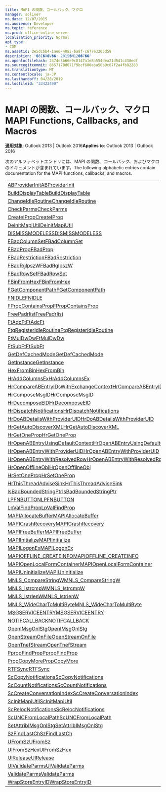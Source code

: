```yaml
---
title: MAPI の関数、コールバック、マクロ
manager: soliver
ms.date: 12/07/2015
ms.audience: Developer
ms.topic: reference
ms.prod: office-online-server
localization_priority: Normal
api_type:
- COM
ms.assetid: 2e5dcbb4-1ae6-4082-ba8f-c677e3265d59
description: '�ŏI�X�V��: 2015�N12��7��'
ms.openlocfilehash: 2474e5b66e9c8147a1e8a554dea21d541c430edf
ms.sourcegitcommit: 8657170d071f9bcf680aba50b9c07f2a4fb82283
ms.translationtype: MT
ms.contentlocale: ja-JP
ms.lasthandoff: 04/28/2019
ms.locfileid: "33423490"
---
```

# <a name="mapi-functions-callbacks-and-macros"></a><span data-ttu-id="35a6a-103">MAPI の関数、コールバック、マクロ</span><span class="sxs-lookup"><span data-stu-id="35a6a-103">MAPI Functions, Callbacks, and Macros</span></span>

 
  
<span data-ttu-id="35a6a-104">**適用対象**: Outlook 2013 | Outlook 2016</span><span class="sxs-lookup"><span data-stu-id="35a6a-104">**Applies to**: Outlook 2013 | Outlook 2016</span></span> 
  
<span data-ttu-id="35a6a-105">次のアルファベットエントリには、MAPI の関数、コールバック、およびマクロのドキュメントが含まれています。</span><span class="sxs-lookup"><span data-stu-id="35a6a-105">The following alphabetic entries contain documentation for the MAPI functions, callbacks, and macros.</span></span> 
  
|||
|:-----|:-----|
|[<span data-ttu-id="35a6a-106">ABProviderInit</span><span class="sxs-lookup"><span data-stu-id="35a6a-106">ABProviderInit</span></span>](abproviderinit.md) <br/> |[<span data-ttu-id="35a6a-107">ACCELERATEABSDI</span><span class="sxs-lookup"><span data-stu-id="35a6a-107">ACCELERATEABSDI</span></span>](accelerateabsdi.md) <br/> |
|[<span data-ttu-id="35a6a-108">BuildDisplayTable</span><span class="sxs-lookup"><span data-stu-id="35a6a-108">BuildDisplayTable</span></span>](builddisplaytable.md) <br/> |[<span data-ttu-id="35a6a-109">CALLERRELEASE</span><span class="sxs-lookup"><span data-stu-id="35a6a-109">CALLERRELEASE</span></span>](callerrelease.md) <br/> |
|[<span data-ttu-id="35a6a-110">ChangeIdleRoutine</span><span class="sxs-lookup"><span data-stu-id="35a6a-110">ChangeIdleRoutine</span></span>](changeidleroutine.md) <br/> |[<span data-ttu-id="35a6a-111">CheckParameters</span><span class="sxs-lookup"><span data-stu-id="35a6a-111">CheckParameters</span></span>](checkparms.md) <br/> |
|[<span data-ttu-id="35a6a-112">CheckParms</span><span class="sxs-lookup"><span data-stu-id="35a6a-112">CheckParms</span></span>](checkparms.md) <br/> |[<span data-ttu-id="35a6a-113">CloseIMsgSession</span><span class="sxs-lookup"><span data-stu-id="35a6a-113">CloseIMsgSession</span></span>](closeimsgsession.md) <br/> |
|[<span data-ttu-id="35a6a-114">CreateIProp</span><span class="sxs-lookup"><span data-stu-id="35a6a-114">CreateIProp</span></span>](createiprop.md) <br/> |[<span data-ttu-id="35a6a-115">CreateTable</span><span class="sxs-lookup"><span data-stu-id="35a6a-115">CreateTable</span></span>](createtable.md) <br/> |
|[<span data-ttu-id="35a6a-116">DeinitMapiUtil</span><span class="sxs-lookup"><span data-stu-id="35a6a-116">DeinitMapiUtil</span></span>](deinitmapiutil.md) <br/> |[<span data-ttu-id="35a6a-117">DeregisterIdleRoutine</span><span class="sxs-lookup"><span data-stu-id="35a6a-117">DeregisterIdleRoutine</span></span>](deregisteridleroutine.md) <br/> |
|[<span data-ttu-id="35a6a-118">DISMISSMODELESS</span><span class="sxs-lookup"><span data-stu-id="35a6a-118">DISMISSMODELESS</span></span>](dismissmodeless.md) <br/> |[<span data-ttu-id="35a6a-119">EnableIdleRoutine</span><span class="sxs-lookup"><span data-stu-id="35a6a-119">EnableIdleRoutine</span></span>](enableidleroutine.md) <br/> |
|[<span data-ttu-id="35a6a-120">FBadColumnSet</span><span class="sxs-lookup"><span data-stu-id="35a6a-120">FBadColumnSet</span></span>](fbadcolumnset.md) <br/> |[<span data-ttu-id="35a6a-121">FBadEntryList</span><span class="sxs-lookup"><span data-stu-id="35a6a-121">FBadEntryList</span></span>](fbadentrylist.md) <br/> |
|[<span data-ttu-id="35a6a-122">FBadProp</span><span class="sxs-lookup"><span data-stu-id="35a6a-122">FBadProp</span></span>](fbadprop.md) <br/> |[<span data-ttu-id="35a6a-123">FBadPropTag</span><span class="sxs-lookup"><span data-stu-id="35a6a-123">FBadPropTag</span></span>](fbadproptag.md) <br/> |
|[<span data-ttu-id="35a6a-124">FBadRestriction</span><span class="sxs-lookup"><span data-stu-id="35a6a-124">FBadRestriction</span></span>](fbadrestriction.md) <br/> |[<span data-ttu-id="35a6a-125">FBadRglpNameID</span><span class="sxs-lookup"><span data-stu-id="35a6a-125">FBadRglpNameID</span></span>](fbadrglpnameid.md) <br/> |
|[<span data-ttu-id="35a6a-126">FBadRglpszW</span><span class="sxs-lookup"><span data-stu-id="35a6a-126">FBadRglpszW</span></span>](fbadrglpszw.md) <br/> |[<span data-ttu-id="35a6a-127">FBadRow</span><span class="sxs-lookup"><span data-stu-id="35a6a-127">FBadRow</span></span>](fbadrow.md) <br/> |
|[<span data-ttu-id="35a6a-128">FBadRowSet</span><span class="sxs-lookup"><span data-stu-id="35a6a-128">FBadRowSet</span></span>](fbadrowset.md) <br/> |[<span data-ttu-id="35a6a-129">FBadSortOrderSet</span><span class="sxs-lookup"><span data-stu-id="35a6a-129">FBadSortOrderSet</span></span>](fbadsortorderset.md) <br/> |
|[<span data-ttu-id="35a6a-130">FBinFromHex</span><span class="sxs-lookup"><span data-stu-id="35a6a-130">FBinFromHex</span></span>](fbinfromhex.md) <br/> |[<span data-ttu-id="35a6a-131">FEqualNames</span><span class="sxs-lookup"><span data-stu-id="35a6a-131">FEqualNames</span></span>](fequalnames.md) <br/> |
|[<span data-ttu-id="35a6a-132">FGetComponentPath</span><span class="sxs-lookup"><span data-stu-id="35a6a-132">FGetComponentPath</span></span>](fgetcomponentpath.md) <br/> |[<span data-ttu-id="35a6a-133">FixMAPI</span><span class="sxs-lookup"><span data-stu-id="35a6a-133">FixMAPI</span></span>](fixmapi.md) <br/> |
|[<span data-ttu-id="35a6a-134">FNIDLE</span><span class="sxs-lookup"><span data-stu-id="35a6a-134">FNIDLE</span></span>](fnidle.md) <br/> |[<span data-ttu-id="35a6a-135">FPropCompareProp</span><span class="sxs-lookup"><span data-stu-id="35a6a-135">FPropCompareProp</span></span>](fpropcompareprop.md) <br/> |
|[<span data-ttu-id="35a6a-136">FPropContainsProp</span><span class="sxs-lookup"><span data-stu-id="35a6a-136">FPropContainsProp</span></span>](fpropcontainsprop.md) <br/> |[<span data-ttu-id="35a6a-137">FPropExists</span><span class="sxs-lookup"><span data-stu-id="35a6a-137">FPropExists</span></span>](fpropexists.md) <br/> |
|[<span data-ttu-id="35a6a-138">FreePadrlist</span><span class="sxs-lookup"><span data-stu-id="35a6a-138">FreePadrlist</span></span>](freepadrlist.md) <br/> |[<span data-ttu-id="35a6a-139">FreeProws</span><span class="sxs-lookup"><span data-stu-id="35a6a-139">FreeProws</span></span>](freeprows.md) <br/> |
|[<span data-ttu-id="35a6a-140">FtAdcFt</span><span class="sxs-lookup"><span data-stu-id="35a6a-140">FtAdcFt</span></span>](ftadcft.md) <br/> |[<span data-ttu-id="35a6a-141">FtAddFt</span><span class="sxs-lookup"><span data-stu-id="35a6a-141">FtAddFt</span></span>](ftaddft.md) <br/> |
|[<span data-ttu-id="35a6a-142">FtgRegisterIdleRoutine</span><span class="sxs-lookup"><span data-stu-id="35a6a-142">FtgRegisterIdleRoutine</span></span>](ftgregisteridleroutine.md) <br/> |[<span data-ttu-id="35a6a-143">FtMulDw</span><span class="sxs-lookup"><span data-stu-id="35a6a-143">FtMulDw</span></span>](ftmuldw.md) <br/> |
|[<span data-ttu-id="35a6a-144">FtMulDwDw</span><span class="sxs-lookup"><span data-stu-id="35a6a-144">FtMulDwDw</span></span>](ftmuldwdw.md) <br/> |[<span data-ttu-id="35a6a-145">FtNegFt</span><span class="sxs-lookup"><span data-stu-id="35a6a-145">FtNegFt</span></span>](ftnegft.md) <br/> |
|[<span data-ttu-id="35a6a-146">FtSubFt</span><span class="sxs-lookup"><span data-stu-id="35a6a-146">FtSubFt</span></span>](ftsubft.md) <br/> |[<span data-ttu-id="35a6a-147">GetAttribIMsgOnIStg</span><span class="sxs-lookup"><span data-stu-id="35a6a-147">GetAttribIMsgOnIStg</span></span>](getattribimsgonistg.md) <br/> |
|[<span data-ttu-id="35a6a-148">GetDefCachedMode</span><span class="sxs-lookup"><span data-stu-id="35a6a-148">GetDefCachedMode</span></span>](getdefcachedmode.md) <br/> |[<span data-ttu-id="35a6a-149">GetDefCachedModeDownloadPubFoldFavs</span><span class="sxs-lookup"><span data-stu-id="35a6a-149">GetDefCachedModeDownloadPubFoldFavs</span></span>](getdefcachedmodedownloadpubfoldfavs.md) <br/> |
|[<span data-ttu-id="35a6a-150">GetInstance</span><span class="sxs-lookup"><span data-stu-id="35a6a-150">GetInstance</span></span>](getinstance.md) <br/> |[<span data-ttu-id="35a6a-151">GetTnefStreamCodepage</span><span class="sxs-lookup"><span data-stu-id="35a6a-151">GetTnefStreamCodepage</span></span>](gettnefstreamcodepage.md) <br/> |
|[<span data-ttu-id="35a6a-152">HexFromBin</span><span class="sxs-lookup"><span data-stu-id="35a6a-152">HexFromBin</span></span>](hexfrombin.md) <br/> |[<span data-ttu-id="35a6a-153">HrAddColumns</span><span class="sxs-lookup"><span data-stu-id="35a6a-153">HrAddColumns</span></span>](hraddcolumns.md) <br/> |
|[<span data-ttu-id="35a6a-154">HrAddColumnsEx</span><span class="sxs-lookup"><span data-stu-id="35a6a-154">HrAddColumnsEx</span></span>](hraddcolumnsex.md) <br/> |[<span data-ttu-id="35a6a-155">HrAllocAdviseSink</span><span class="sxs-lookup"><span data-stu-id="35a6a-155">HrAllocAdviseSink</span></span>](hrallocadvisesink.md) <br/> |
|[<span data-ttu-id="35a6a-156">HrCompareABEntryIDsWithExchangeContext</span><span class="sxs-lookup"><span data-stu-id="35a6a-156">HrCompareABEntryIDsWithExchangeContext</span></span>](hrcompareabentryidswithexchangecontext.md) <br/> |[<span data-ttu-id="35a6a-157">HrComposeEID</span><span class="sxs-lookup"><span data-stu-id="35a6a-157">HrComposeEID</span></span>](hrcomposeeid.md) <br/> |
|[<span data-ttu-id="35a6a-158">HrComposeMsgID</span><span class="sxs-lookup"><span data-stu-id="35a6a-158">HrComposeMsgID</span></span>](hrcomposemsgid.md) <br/> |[<span data-ttu-id="35a6a-159">HrCreateOfflineObj</span><span class="sxs-lookup"><span data-stu-id="35a6a-159">HrCreateOfflineObj</span></span>](hrcreateofflineobj.md) <br/> |
|[<span data-ttu-id="35a6a-160">HrDecomposeEID</span><span class="sxs-lookup"><span data-stu-id="35a6a-160">HrDecomposeEID</span></span>](hrdecomposeeid.md) <br/> |[<span data-ttu-id="35a6a-161">HrDecomposeMsgID</span><span class="sxs-lookup"><span data-stu-id="35a6a-161">HrDecomposeMsgID</span></span>](hrdecomposemsgid.md) <br/> |
|[<span data-ttu-id="35a6a-162">HrDispatchNotifications</span><span class="sxs-lookup"><span data-stu-id="35a6a-162">HrDispatchNotifications</span></span>](hrdispatchnotifications.md) <br/> |[<span data-ttu-id="35a6a-163">HrDoABDetailsWithExchangeContext</span><span class="sxs-lookup"><span data-stu-id="35a6a-163">HrDoABDetailsWithExchangeContext</span></span>](hrdoabdetailswithexchangecontext.md) <br/> |
|[<span data-ttu-id="35a6a-164">HrDoABDetailsWithProviderUID</span><span class="sxs-lookup"><span data-stu-id="35a6a-164">HrDoABDetailsWithProviderUID</span></span>](hrdoabdetailswithprovideruid.md) <br/> |[<span data-ttu-id="35a6a-165">HrEntryIDFromSz</span><span class="sxs-lookup"><span data-stu-id="35a6a-165">HrEntryIDFromSz</span></span>](hrentryidfromsz.md) <br/> |
|[<span data-ttu-id="35a6a-166">HrGetAutoDiscoverXML</span><span class="sxs-lookup"><span data-stu-id="35a6a-166">HrGetAutoDiscoverXML</span></span>](hrgetautodiscoverxml.md) <br/> |[<span data-ttu-id="35a6a-167">HrGetGALFromEmsmdbUID</span><span class="sxs-lookup"><span data-stu-id="35a6a-167">HrGetGALFromEmsmdbUID</span></span>](hrgetgalfromemsmdbuid.md) <br/> |
|[<span data-ttu-id="35a6a-168">HrGetOneProp</span><span class="sxs-lookup"><span data-stu-id="35a6a-168">HrGetOneProp</span></span>](hrgetoneprop.md) <br/> |[<span data-ttu-id="35a6a-169">HrIStorageFromStream</span><span class="sxs-lookup"><span data-stu-id="35a6a-169">HrIStorageFromStream</span></span>](hristoragefromstream.md) <br/> |
|[<span data-ttu-id="35a6a-170">HrOpenABEntryUsingDefaultContext</span><span class="sxs-lookup"><span data-stu-id="35a6a-170">HrOpenABEntryUsingDefaultContext</span></span>](hropenabentryusingdefaultcontext.md) <br/> |[<span data-ttu-id="35a6a-171">HrOpenABEntryWithExchangeContext</span><span class="sxs-lookup"><span data-stu-id="35a6a-171">HrOpenABEntryWithExchangeContext</span></span>](hropenabentrywithexchangecontext.md) <br/> |
|[<span data-ttu-id="35a6a-172">HrOpenABEntryWithProviderUID</span><span class="sxs-lookup"><span data-stu-id="35a6a-172">HrOpenABEntryWithProviderUID</span></span>](hropenabentrywithprovideruid.md) <br/> |[<span data-ttu-id="35a6a-173">HrOpenABEntryWithProviderUIDSupport</span><span class="sxs-lookup"><span data-stu-id="35a6a-173">HrOpenABEntryWithProviderUIDSupport</span></span>](hropenabentrywithprovideruidsupport.md) <br/> |
|[<span data-ttu-id="35a6a-174">HrOpenABEntryWithResolvedRow</span><span class="sxs-lookup"><span data-stu-id="35a6a-174">HrOpenABEntryWithResolvedRow</span></span>](hropenabentrywithresolvedrow.md) <br/> |[<span data-ttu-id="35a6a-175">HrOpenABEntryWithSupport</span><span class="sxs-lookup"><span data-stu-id="35a6a-175">HrOpenABEntryWithSupport</span></span>](hropenabentrywithsupport.md) <br/> |
|[<span data-ttu-id="35a6a-176">HrOpenOfflineObj</span><span class="sxs-lookup"><span data-stu-id="35a6a-176">HrOpenOfflineObj</span></span>](hropenofflineobj.md) <br/> |[<span data-ttu-id="35a6a-177">HrQueryAllRows</span><span class="sxs-lookup"><span data-stu-id="35a6a-177">HrQueryAllRows</span></span>](hrqueryallrows.md) <br/> |
|[<span data-ttu-id="35a6a-178">HrSetOneProp</span><span class="sxs-lookup"><span data-stu-id="35a6a-178">HrSetOneProp</span></span>](hrsetoneprop.md) <br/> |[<span data-ttu-id="35a6a-179">HrSzFromEntryID</span><span class="sxs-lookup"><span data-stu-id="35a6a-179">HrSzFromEntryID</span></span>](hrszfromentryid.md) <br/> |
|[<span data-ttu-id="35a6a-180">HrThisThreadAdviseSink</span><span class="sxs-lookup"><span data-stu-id="35a6a-180">HrThisThreadAdviseSink</span></span>](hrthisthreadadvisesink.md) <br/> |[<span data-ttu-id="35a6a-181">HrValidateIPMSubtree</span><span class="sxs-lookup"><span data-stu-id="35a6a-181">HrValidateIPMSubtree</span></span>](hrvalidateipmsubtree.md) <br/> |
|[<span data-ttu-id="35a6a-182">IsBadBoundedStringPtr</span><span class="sxs-lookup"><span data-stu-id="35a6a-182">IsBadBoundedStringPtr</span></span>](isbadboundedstringptr.md) <br/> |[<span data-ttu-id="35a6a-183">LAUNCHWIZARDENTRY</span><span class="sxs-lookup"><span data-stu-id="35a6a-183">LAUNCHWIZARDENTRY</span></span>](launchwizardentry.md) <br/> |
|[<span data-ttu-id="35a6a-184">LPFNBUTTON</span><span class="sxs-lookup"><span data-stu-id="35a6a-184">LPFNBUTTON</span></span>](lpfnbutton.md) <br/> |[<span data-ttu-id="35a6a-185">LPropCompareProp</span><span class="sxs-lookup"><span data-stu-id="35a6a-185">LPropCompareProp</span></span>](lpropcompareprop.md) <br/> |
|[<span data-ttu-id="35a6a-186">LpValFindProp</span><span class="sxs-lookup"><span data-stu-id="35a6a-186">LpValFindProp</span></span>](lpvalfindprop.md) <br/> |[<span data-ttu-id="35a6a-187">MAPIAdminProfiles</span><span class="sxs-lookup"><span data-stu-id="35a6a-187">MAPIAdminProfiles</span></span>](mapiadminprofiles.md) <br/> |
|[<span data-ttu-id="35a6a-188">MAPIAllocateBuffer</span><span class="sxs-lookup"><span data-stu-id="35a6a-188">MAPIAllocateBuffer</span></span>](mapiallocatebuffer.md) <br/> |[<span data-ttu-id="35a6a-189">MAPIAllocateMore</span><span class="sxs-lookup"><span data-stu-id="35a6a-189">MAPIAllocateMore</span></span>](mapiallocatemore.md) <br/> |
|[<span data-ttu-id="35a6a-190">MAPICrashRecovery</span><span class="sxs-lookup"><span data-stu-id="35a6a-190">MAPICrashRecovery</span></span>](mapicrashrecovery.md) <br/> |[<span data-ttu-id="35a6a-191">MAPIDeInitIdle</span><span class="sxs-lookup"><span data-stu-id="35a6a-191">MAPIDeInitIdle</span></span>](mapideinitidle.md) <br/> |
|[<span data-ttu-id="35a6a-192">MAPIFreeBuffer</span><span class="sxs-lookup"><span data-stu-id="35a6a-192">MAPIFreeBuffer</span></span>](mapifreebuffer.md) <br/> |[<span data-ttu-id="35a6a-193">MAPIGetDefaultMalloc</span><span class="sxs-lookup"><span data-stu-id="35a6a-193">MAPIGetDefaultMalloc</span></span>](mapigetdefaultmalloc.md) <br/> |
|[<span data-ttu-id="35a6a-194">MAPIInitialize</span><span class="sxs-lookup"><span data-stu-id="35a6a-194">MAPIInitialize</span></span>](mapiinitialize.md) <br/> |[<span data-ttu-id="35a6a-195">MAPIInitIdle</span><span class="sxs-lookup"><span data-stu-id="35a6a-195">MAPIInitIdle</span></span>](mapiinitidle.md) <br/> |
|[<span data-ttu-id="35a6a-196">MAPILogonEx</span><span class="sxs-lookup"><span data-stu-id="35a6a-196">MAPILogonEx</span></span>](mapilogonex.md) <br/> |[<span data-ttu-id="35a6a-197">MAPIOFFLINE_AGGREGATEINFO</span><span class="sxs-lookup"><span data-stu-id="35a6a-197">MAPIOFFLINE_AGGREGATEINFO</span></span>](mapioffline_aggregateinfo.md) <br/> |
|[<span data-ttu-id="35a6a-198">MAPIOFFLINE_CREATEINFO</span><span class="sxs-lookup"><span data-stu-id="35a6a-198">MAPIOFFLINE_CREATEINFO</span></span>](mapioffline_createinfo.md) <br/> |[<span data-ttu-id="35a6a-199">MAPIOpenFormMgr</span><span class="sxs-lookup"><span data-stu-id="35a6a-199">MAPIOpenFormMgr</span></span>](mapiopenformmgr.md) <br/> |
|[<span data-ttu-id="35a6a-200">MAPIOpenLocalFormContainer</span><span class="sxs-lookup"><span data-stu-id="35a6a-200">MAPIOpenLocalFormContainer</span></span>](mapiopenlocalformcontainer.md) <br/> |[<span data-ttu-id="35a6a-201">MAPIReallocateBuffer</span><span class="sxs-lookup"><span data-stu-id="35a6a-201">MAPIReallocateBuffer</span></span>](mapireallocatebuffer.md) <br/> |
|[<span data-ttu-id="35a6a-202">MAPIUninitialize</span><span class="sxs-lookup"><span data-stu-id="35a6a-202">MAPIUninitialize</span></span>](mapiuninitialize.md) <br/> |[<span data-ttu-id="35a6a-203">MapStorageSCode</span><span class="sxs-lookup"><span data-stu-id="35a6a-203">MapStorageSCode</span></span>](mapstoragescode.md) <br/> |
|[<span data-ttu-id="35a6a-204">MNLS_CompareStringW</span><span class="sxs-lookup"><span data-stu-id="35a6a-204">MNLS_CompareStringW</span></span>](mnls_comparestringw.md) <br/> |[<span data-ttu-id="35a6a-205">MNLS_IsBadStringPtrW</span><span class="sxs-lookup"><span data-stu-id="35a6a-205">MNLS_IsBadStringPtrW</span></span>](mnls_isbadstringptrw.md) <br/> |
|[<span data-ttu-id="35a6a-206">MNLS_lstrcmpW</span><span class="sxs-lookup"><span data-stu-id="35a6a-206">MNLS_lstrcmpW</span></span>](mnls_lstrcmpw.md) <br/> |[<span data-ttu-id="35a6a-207">MNLS_lstrcpyW</span><span class="sxs-lookup"><span data-stu-id="35a6a-207">MNLS_lstrcpyW</span></span>](mnls_lstrcpyw.md) <br/> |
|[<span data-ttu-id="35a6a-208">MNLS_lstrlenW</span><span class="sxs-lookup"><span data-stu-id="35a6a-208">MNLS_lstrlenW</span></span>](mnls_lstrlenw.md) <br/> |[<span data-ttu-id="35a6a-209">MNLS_MultiByteToWideChar</span><span class="sxs-lookup"><span data-stu-id="35a6a-209">MNLS_MultiByteToWideChar</span></span>](mnls_multibytetowidechar.md) <br/> |
|[<span data-ttu-id="35a6a-210">MNLS_WideCharToMultiByte</span><span class="sxs-lookup"><span data-stu-id="35a6a-210">MNLS_WideCharToMultiByte</span></span>](mnls_widechartomultibyte.md) <br/> |[<span data-ttu-id="35a6a-211">MSGCALLRELEASE</span><span class="sxs-lookup"><span data-stu-id="35a6a-211">MSGCALLRELEASE</span></span>](msgcallrelease.md) <br/> |
|[<span data-ttu-id="35a6a-212">MSGSERVICEENTRY</span><span class="sxs-lookup"><span data-stu-id="35a6a-212">MSGSERVICEENTRY</span></span>](msgserviceentry.md) <br/> |[<span data-ttu-id="35a6a-213">MSProviderInit</span><span class="sxs-lookup"><span data-stu-id="35a6a-213">MSProviderInit</span></span>](msproviderinit.md) <br/> |
|[<span data-ttu-id="35a6a-214">NOTIFCALLBACK</span><span class="sxs-lookup"><span data-stu-id="35a6a-214">NOTIFCALLBACK</span></span>](notifcallback.md) <br/> |[<span data-ttu-id="35a6a-215">NSTServiceEntry</span><span class="sxs-lookup"><span data-stu-id="35a6a-215">NSTServiceEntry</span></span>](nstserviceentry.md) <br/> |
|[<span data-ttu-id="35a6a-216">OpenIMsgOnIStg</span><span class="sxs-lookup"><span data-stu-id="35a6a-216">OpenIMsgOnIStg</span></span>](openimsgonistg.md) <br/> |[<span data-ttu-id="35a6a-217">OpenIMsgSession</span><span class="sxs-lookup"><span data-stu-id="35a6a-217">OpenIMsgSession</span></span>](openimsgsession.md) <br/> |
|[<span data-ttu-id="35a6a-218">OpenStreamOnFile</span><span class="sxs-lookup"><span data-stu-id="35a6a-218">OpenStreamOnFile</span></span>](openstreamonfile.md) <br/> |[<span data-ttu-id="35a6a-219">OpenStreamOnFileW</span><span class="sxs-lookup"><span data-stu-id="35a6a-219">OpenStreamOnFileW</span></span>](openstreamonfilew.md) <br/> |
|[<span data-ttu-id="35a6a-220">OpenTnefStream</span><span class="sxs-lookup"><span data-stu-id="35a6a-220">OpenTnefStream</span></span>](opentnefstream.md) <br/> |[<span data-ttu-id="35a6a-221">OpenTnefStreamEx</span><span class="sxs-lookup"><span data-stu-id="35a6a-221">OpenTnefStreamEx</span></span>](opentnefstreamex.md) <br/> |
|[<span data-ttu-id="35a6a-222">PpropFindProp</span><span class="sxs-lookup"><span data-stu-id="35a6a-222">PpropFindProp</span></span>](ppropfindprop.md) <br/> |[<span data-ttu-id="35a6a-223">PreprocessMessage</span><span class="sxs-lookup"><span data-stu-id="35a6a-223">PreprocessMessage</span></span>](preprocessmessage.md) <br/> |
|[<span data-ttu-id="35a6a-224">PropCopyMore</span><span class="sxs-lookup"><span data-stu-id="35a6a-224">PropCopyMore</span></span>](propcopymore.md) <br/> |[<span data-ttu-id="35a6a-225">RemovePreprocessInfo</span><span class="sxs-lookup"><span data-stu-id="35a6a-225">RemovePreprocessInfo</span></span>](removepreprocessinfo.md) <br/> |
|[<span data-ttu-id="35a6a-226">RTFSync</span><span class="sxs-lookup"><span data-stu-id="35a6a-226">RTFSync</span></span>](rtfsync.md) <br/> |[<span data-ttu-id="35a6a-227">ScBinFromHexBounded</span><span class="sxs-lookup"><span data-stu-id="35a6a-227">ScBinFromHexBounded</span></span>](scbinfromhexbounded.md) <br/> |
|[<span data-ttu-id="35a6a-228">ScCopyNotifications</span><span class="sxs-lookup"><span data-stu-id="35a6a-228">ScCopyNotifications</span></span>](sccopynotifications.md) <br/> |[<span data-ttu-id="35a6a-229">ScCopyProps</span><span class="sxs-lookup"><span data-stu-id="35a6a-229">ScCopyProps</span></span>](sccopyprops.md) <br/> |
|[<span data-ttu-id="35a6a-230">ScCountNotifications</span><span class="sxs-lookup"><span data-stu-id="35a6a-230">ScCountNotifications</span></span>](sccountnotifications.md) <br/> |[<span data-ttu-id="35a6a-231">ScCountProps</span><span class="sxs-lookup"><span data-stu-id="35a6a-231">ScCountProps</span></span>](sccountprops.md) <br/> |
|[<span data-ttu-id="35a6a-232">ScCreateConversationIndex</span><span class="sxs-lookup"><span data-stu-id="35a6a-232">ScCreateConversationIndex</span></span>](sccreateconversationindex.md) <br/> |[<span data-ttu-id="35a6a-233">ScDupPropset</span><span class="sxs-lookup"><span data-stu-id="35a6a-233">ScDupPropset</span></span>](scduppropset.md) <br/> |
|[<span data-ttu-id="35a6a-234">ScInitMapiUtil</span><span class="sxs-lookup"><span data-stu-id="35a6a-234">ScInitMapiUtil</span></span>](scinitmapiutil.md) <br/> |[<span data-ttu-id="35a6a-235">ScLocalPathFromUNC</span><span class="sxs-lookup"><span data-stu-id="35a6a-235">ScLocalPathFromUNC</span></span>](sclocalpathfromunc.md) <br/> |
|[<span data-ttu-id="35a6a-236">ScRelocNotifications</span><span class="sxs-lookup"><span data-stu-id="35a6a-236">ScRelocNotifications</span></span>](screlocnotifications.md) <br/> |[<span data-ttu-id="35a6a-237">ScRelocProps</span><span class="sxs-lookup"><span data-stu-id="35a6a-237">ScRelocProps</span></span>](screlocprops.md) <br/> |
|[<span data-ttu-id="35a6a-238">ScUNCFromLocalPath</span><span class="sxs-lookup"><span data-stu-id="35a6a-238">ScUNCFromLocalPath</span></span>](scuncfromlocalpath.md) <br/> |[<span data-ttu-id="35a6a-239">SERVICEWIZARDDLGPROC</span><span class="sxs-lookup"><span data-stu-id="35a6a-239">SERVICEWIZARDDLGPROC</span></span>](servicewizarddlgproc.md) <br/> |
|[<span data-ttu-id="35a6a-240">SetAttribIMsgOnIStg</span><span class="sxs-lookup"><span data-stu-id="35a6a-240">SetAttribIMsgOnIStg</span></span>](setattribimsgonistg.md) <br/> |[<span data-ttu-id="35a6a-241">SzFindCh</span><span class="sxs-lookup"><span data-stu-id="35a6a-241">SzFindCh</span></span>](szfindch.md) <br/> |
|[<span data-ttu-id="35a6a-242">SzFindLastCh</span><span class="sxs-lookup"><span data-stu-id="35a6a-242">SzFindLastCh</span></span>](szfindlastch.md) <br/> |[<span data-ttu-id="35a6a-243">SzFindSz</span><span class="sxs-lookup"><span data-stu-id="35a6a-243">SzFindSz</span></span>](szfindsz.md) <br/> |
|[<span data-ttu-id="35a6a-244">UFromSz</span><span class="sxs-lookup"><span data-stu-id="35a6a-244">UFromSz</span></span>](ufromsz.md) <br/> |[<span data-ttu-id="35a6a-245">UlAddRef</span><span class="sxs-lookup"><span data-stu-id="35a6a-245">UlAddRef</span></span>](uladdref.md) <br/> |
|[<span data-ttu-id="35a6a-246">UlFromSzHex</span><span class="sxs-lookup"><span data-stu-id="35a6a-246">UlFromSzHex</span></span>](ulfromszhex.md) <br/> |[<span data-ttu-id="35a6a-247">UlPropSize</span><span class="sxs-lookup"><span data-stu-id="35a6a-247">UlPropSize</span></span>](ulpropsize.md) <br/> |
|[<span data-ttu-id="35a6a-248">UlRelease</span><span class="sxs-lookup"><span data-stu-id="35a6a-248">UlRelease</span></span>](ulrelease.md) <br/> |[<span data-ttu-id="35a6a-249">UlValidateParameters</span><span class="sxs-lookup"><span data-stu-id="35a6a-249">UlValidateParameters</span></span>](ulvalidateparameters.md) <br/> |
|[<span data-ttu-id="35a6a-250">UlValidateParms</span><span class="sxs-lookup"><span data-stu-id="35a6a-250">UlValidateParms</span></span>](ulvalidateparms.md) <br/> |[<span data-ttu-id="35a6a-251">ValidateParameters</span><span class="sxs-lookup"><span data-stu-id="35a6a-251">ValidateParameters</span></span>](validateparameters.md) <br/> |
|[<span data-ttu-id="35a6a-252">ValidateParms</span><span class="sxs-lookup"><span data-stu-id="35a6a-252">ValidateParms</span></span>](validateparms.md) <br/> |[<span data-ttu-id="35a6a-253">WIZARDENTRY</span><span class="sxs-lookup"><span data-stu-id="35a6a-253">WIZARDENTRY</span></span>](wizardentry.md) <br/> |
|[<span data-ttu-id="35a6a-254">WrapStoreEntryID</span><span class="sxs-lookup"><span data-stu-id="35a6a-254">WrapStoreEntryID</span></span>](wrapstoreentryid.md) <br/> |[<span data-ttu-id="35a6a-255">XPProviderInit</span><span class="sxs-lookup"><span data-stu-id="35a6a-255">XPProviderInit</span></span>](xpproviderinit.md) <br/> |
   

